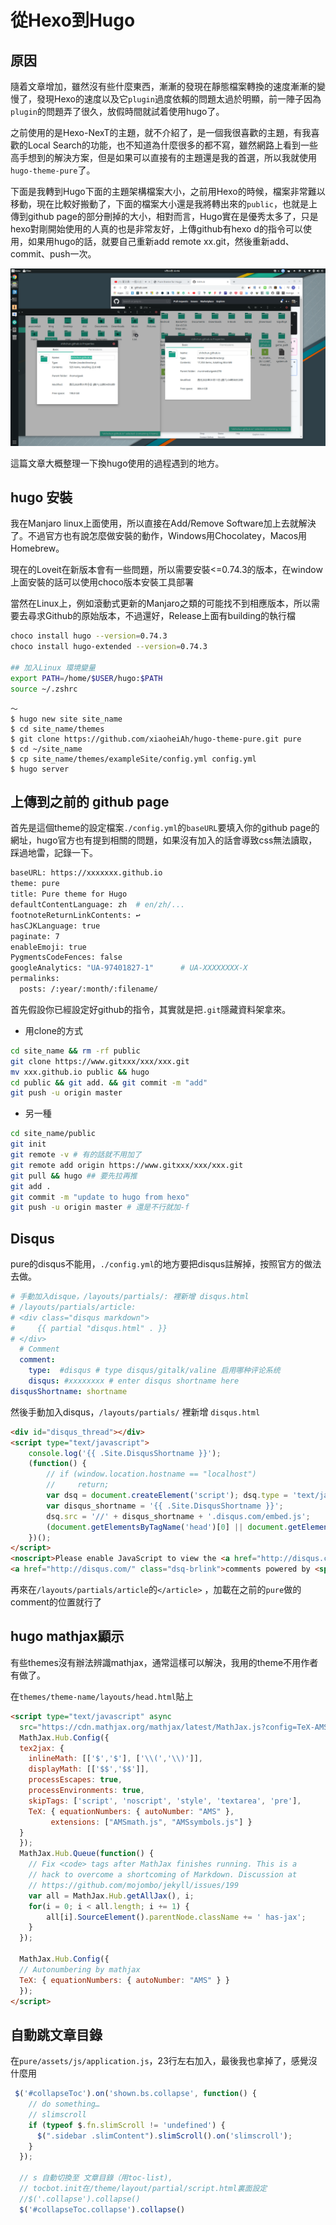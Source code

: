 # 從Hexo到Hugo


## 原因

隨着文章增加，雖然沒有些什麼東西，漸漸的發現在靜態檔案轉換的速度漸漸的變慢了，發現Hexo的速度以及它`plugin`過度依賴的問題太過於明顯，前一陣子因為`plugin`的問題弄了很久，放假時間就試着使用hugo了。

之前使用的是Hexo-NexT的主題，就不介紹了，是一個我很喜歡的主題，有我喜歡的Local Search的功能，也不知道為什麼很多的都不寫，雖然網路上看到一些高手想到的解決方案，但是如果可以直接有的主題還是我的首選，所以我就使用`hugo-theme-pure`了。

下面是我轉到Hugo下面的主題架構檔案大小，之前用Hexo的時候，檔案非常難以移動，現在比較好搬動了，下面的檔案大小還是我將轉出來的`public`，也就是上傳到github page的部分刪掉的大小，相對而言，Hugo實在是優秀太多了，只是hexo對剛開始使用的人真的也是非常友好，上傳github有hexo d的指令可以使用，如果用hugo的話，就要自己重新add remote xx.git，然後重新add、commit、push一次。

![](Screenshot_from_2020-01-11_22-56-03.png "檔案比較")

這篇文章大概整理一下換hugo使用的過程遇到的地方。

## hugo 安裝

我在Manjaro linux上面使用，所以直接在Add/Remove Software加上去就解決了。不過官方也有說怎麼做安裝的動作，Windows用Chocolatey，Macos用Homebrew。

現在的Loveit在新版本會有一些問題，所以需要安裝<=0.74.3的版本，在window上面安裝的話可以使用choco版本安裝工具部署

當然在Linux上，例如滾動式更新的Manjaro之類的可能找不到相應版本，所以需要去尋求Github的原始版本，不過還好，Release上面有building的執行檔


```sh
choco install hugo --version=0.74.3
choco install hugo-extended --version=0.74.3

## 加入Linux 環境變量
export PATH=/home/$USER/hugo:$PATH
source ~/.zshrc
```


```
～
$ hugo new site site_name
$ cd site_name/themes
$ git clone https://github.com/xiaoheiAh/hugo-theme-pure.git pure
$ cd ~/site_name
$ cp site_name/themes/exampleSite/config.yml config.yml
$ hugo server
```

## 上傳到之前的 github page

首先是這個theme的設定檔案`./config.yml`的`baseURL`要填入你的github page的網址，hugo官方也有提到相關的問題，如果沒有加入的話會導致css無法讀取，踩過地雷，記錄一下。

```bash
baseURL: https://xxxxxxx.github.io
theme: pure
title: Pure theme for Hugo
defaultContentLanguage: zh  # en/zh/...
footnoteReturnLinkContents: ↩
hasCJKLanguage: true
paginate: 7
enableEmoji: true
PygmentsCodeFences: false
googleAnalytics: "UA-97401827-1"      # UA-XXXXXXXX-X 
permalinks:
  posts: /:year/:month/:filename/
```

首先假設你已經設定好github的指令，其實就是把`.git`隱藏資料架拿來。
- 用clone的方式

```bash
cd site_name && rm -rf public
git clone https://www.gitxxx/xxx/xxx.git
mv xxx.github.io public && hugo
cd public && git add. && git commit -m "add" 
git push -u origin master
```

- 另一種

```bash
cd site_name/public
git init
git remote -v # 有的話就不用加了
git remote add origin https://www.gitxxx/xxx/xxx.git
git pull && hugo ## 要先拉再推
git add .
git commit -m "update to hugo from hexo"
git push -u origin master # 還是不行就加-f
```

## Disqus

pure的disqus不能用，`./config.yml`的地方要把disqus註解掉，按照官方的做法去做。

```yaml
# 手動加入disque，/layouts/partials/: 裡新增 disqus.html
# /layouts/partials/article:
# <div class="disqus markdown">
#     {{ partial "disqus.html" . }}
# </div>
  # Comment
  comment:
    type:  #disqus # type disqus/gitalk/valine 启用哪种评论系统
    disqus: #xxxxxxxx # enter disqus shortname here
disqusShortname: shortname
```

然後手動加入disqus，`/layouts/partials/` 裡新增 `disqus.html`

```html
<div id="disqus_thread"></div>
<script type="text/javascript">
    console.log('{{ .Site.DisqusShortname }}');
    (function() {
        // if (window.location.hostname == "localhost")
        //     return;
        var dsq = document.createElement('script'); dsq.type = 'text/javascript'; dsq.async = true;
        var disqus_shortname = '{{ .Site.DisqusShortname }}';
        dsq.src = '//' + disqus_shortname + '.disqus.com/embed.js';
        (document.getElementsByTagName('head')[0] || document.getElementsByTagName('body')[0]).appendChild(dsq);
    })();
</script>
<noscript>Please enable JavaScript to view the <a href="http://disqus.com/?ref_noscript">comments powered by Disqus.</a></noscript>
<a href="http://disqus.com/" class="dsq-brlink">comments powered by <span class="logo-disqus">Disqus</span></a>
```

再來在`/layouts/partials/article`的`</article>` ，加載在之前的`pure`做的comment的位置就行了

## hugo mathjax顯示

有些themes沒有辦法辨識mathjax，通常這樣可以解決，我用的theme不用作者有做了。

在`themes/theme-name/layouts/head.html`貼上

```html
<script type="text/javascript" async
  src="https://cdn.mathjax.org/mathjax/latest/MathJax.js?config=TeX-AMS-MML_HTMLorMML">
  MathJax.Hub.Config({
  tex2jax: {
    inlineMath: [['$','$'], ['\\(','\\)']],
    displayMath: [['$$','$$']],
    processEscapes: true,
    processEnvironments: true,
    skipTags: ['script', 'noscript', 'style', 'textarea', 'pre'],
    TeX: { equationNumbers: { autoNumber: "AMS" },
         extensions: ["AMSmath.js", "AMSsymbols.js"] }
  }
  });
  MathJax.Hub.Queue(function() {
    // Fix <code> tags after MathJax finishes running. This is a
    // hack to overcome a shortcoming of Markdown. Discussion at
    // https://github.com/mojombo/jekyll/issues/199
    var all = MathJax.Hub.getAllJax(), i;
    for(i = 0; i < all.length; i += 1) {
        all[i].SourceElement().parentNode.className += ' has-jax';
    }
  });

  MathJax.Hub.Config({
  // Autonumbering by mathjax
  TeX: { equationNumbers: { autoNumber: "AMS" } }
  });
</script>
```

## 自動跳文章目錄

在`pure/assets/js/application.js`，23行左右加入，最後我也拿掉了，感覺沒什麼用

```js
 $('#collapseToc').on('shown.bs.collapse', function() {
    // do something…
    // slimscroll
    if (typeof $.fn.slimScroll != 'undefined') {
      $(".sidebar .slimContent").slimScroll().on('slimscroll');
    }
  });
  
  // s 自動切換至 文章目錄（用toc-list), 
  // tocbot.init在/theme/layout/partial/script.html裏面設定 
  //$('.collapse').collapse()
  $('#collapseToc.collapse').collapse()

```
